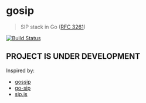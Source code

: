 # gosip

> SIP stack in Go ([RFC 3261](https://tools.ietf.org/html/rfc3261))

[![Build Status](https://travis-ci.org/ghettovoice/gosip.svg?branch=master)](https://travis-ci.org/ghettovoice/gosip)

## PROJECT IS UNDER DEVELOPMENT

Inspired by:
- [gossip](https://github.com/StefanKopieczek/gossip)
- [go-sip](https://github.com/1lann/go-sip)
- [sip.js](https://github.com/kirm/sip.js)
